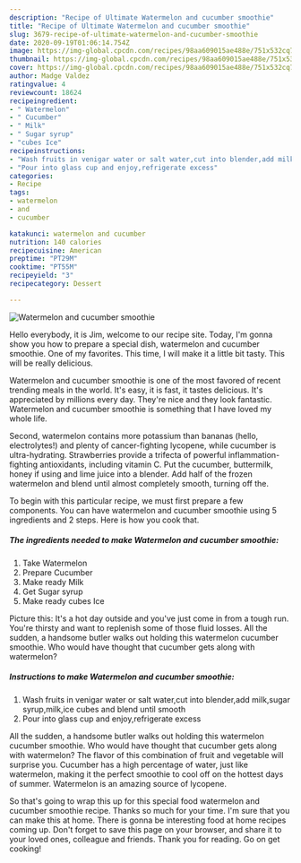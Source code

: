 ```yaml
---
description: "Recipe of Ultimate Watermelon and cucumber smoothie"
title: "Recipe of Ultimate Watermelon and cucumber smoothie"
slug: 3679-recipe-of-ultimate-watermelon-and-cucumber-smoothie
date: 2020-09-19T01:06:14.754Z
image: https://img-global.cpcdn.com/recipes/98aa609015ae488e/751x532cq70/watermelon-and-cucumber-smoothie-recipe-main-photo.jpg
thumbnail: https://img-global.cpcdn.com/recipes/98aa609015ae488e/751x532cq70/watermelon-and-cucumber-smoothie-recipe-main-photo.jpg
cover: https://img-global.cpcdn.com/recipes/98aa609015ae488e/751x532cq70/watermelon-and-cucumber-smoothie-recipe-main-photo.jpg
author: Madge Valdez
ratingvalue: 4
reviewcount: 18624
recipeingredient:
- " Watermelon"
- " Cucumber"
- " Milk"
- " Sugar syrup"
- "cubes Ice"
recipeinstructions:
- "Wash fruits in venigar water or salt water,cut into blender,add milk,sugar syrup,milk,ice cubes and blend until smooth"
- "Pour into glass cup and enjoy,refrigerate excess"
categories:
- Recipe
tags:
- watermelon
- and
- cucumber

katakunci: watermelon and cucumber 
nutrition: 140 calories
recipecuisine: American
preptime: "PT29M"
cooktime: "PT55M"
recipeyield: "3"
recipecategory: Dessert

---
```



![Watermelon and cucumber smoothie](https://img-global.cpcdn.com/recipes/98aa609015ae488e/751x532cq70/watermelon-and-cucumber-smoothie-recipe-main-photo.jpg)

Hello everybody, it is Jim, welcome to our recipe site. Today, I'm gonna show you how to prepare a special dish, watermelon and cucumber smoothie. One of my favorites. This time, I will make it a little bit tasty. This will be really delicious.

Watermelon and cucumber smoothie is one of the most favored of recent trending meals in the world. It's easy, it is fast, it tastes delicious. It's appreciated by millions every day. They're nice and they look fantastic. Watermelon and cucumber smoothie is something that I have loved my whole life.

Second, watermelon contains more potassium than bananas (hello, electrolytes!) and plenty of cancer-fighting lycopene, while cucumber is ultra-hydrating. Strawberries provide a trifecta of powerful inflammation-fighting antioxidants, including vitamin C. Put the cucumber, buttermilk, honey if using and lime juice into a blender. Add half of the frozen watermelon and blend until almost completely smooth, turning off the.


To begin with this particular recipe, we must first prepare a few components. You can have watermelon and cucumber smoothie using 5 ingredients and 2 steps. Here is how you cook that.

<!--inarticleads1-->

##### The ingredients needed to make Watermelon and cucumber smoothie:

1. Take  Watermelon
1. Prepare  Cucumber
1. Make ready  Milk
1. Get  Sugar syrup
1. Make ready cubes Ice


Picture this: It&#39;s a hot day outside and you&#39;ve just come in from a tough run. You&#39;re thirsty and want to replenish some of those fluid losses. All the sudden, a handsome butler walks out holding this watermelon cucumber smoothie. Who would have thought that cucumber gets along with watermelon? 

<!--inarticleads2-->

##### Instructions to make Watermelon and cucumber smoothie:

1. Wash fruits in venigar water or salt water,cut into blender,add milk,sugar syrup,milk,ice cubes and blend until smooth
1. Pour into glass cup and enjoy,refrigerate excess


All the sudden, a handsome butler walks out holding this watermelon cucumber smoothie. Who would have thought that cucumber gets along with watermelon? The flavor of this combination of fruit and vegetable will surprise you. Cucumber has a high percentage of water, just like watermelon, making it the perfect smoothie to cool off on the hottest days of summer. Watermelon is an amazing source of lycopene. 

So that's going to wrap this up for this special food watermelon and cucumber smoothie recipe. Thanks so much for your time. I'm sure that you can make this at home. There is gonna be interesting food at home recipes coming up. Don't forget to save this page on your browser, and share it to your loved ones, colleague and friends. Thank you for reading. Go on get cooking!
